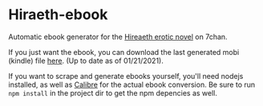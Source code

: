# Hiraeth-ebook
Automatic ebook generator for the [Hireaeth erotic novel](https://7chan.org/elit/res/26149.html) on 7chan.

If you just want the ebook, you can download the last generated mobi (kindle) file [here](https://github.com/liska-is-a-good-girl/Hiraeth-ebook/raw/master/output/Hiraeth.mobi). (Up to date as of 01/21/2021).

If you want to scrape and generate ebooks yourself, you'll need nodejs installed, as well as [Calibre](https://calibre-ebook.com/) for the actual ebook conversion. Be sure to run `npm install` in the project dir to get the npm depencies as well.
